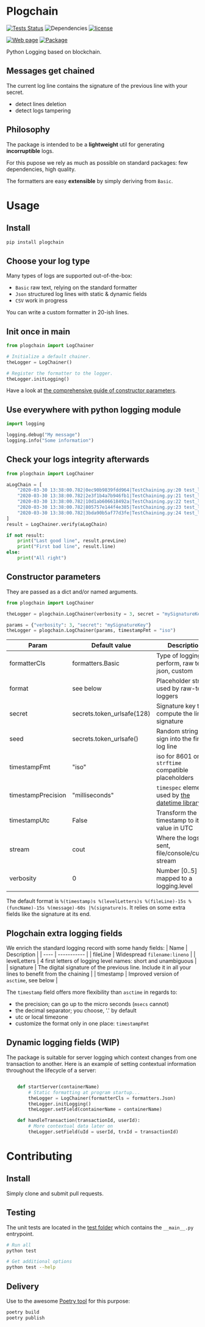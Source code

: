 # Plogchain

[![Tests Status](https://github.com/gg-math/plogchain/workflows/unittests/badge.svg)](https://github.com/gg-math/plogchain/actions)
![Dependencies](https://img.shields.io/badge/dependencies-0-blue.svg)
[![license](https://img.shields.io/badge/license-ISC-blue.svg)](https://github.com/gg-math/plogchain/blob/master/LICENSE)

[![Web page](https://img.shields.io/badge/website-github.io/plogchain-blue.svg)](https://gg-math.github.io/plogchain)
[![Package](https://img.shields.io/badge/PIP-plogchain-blue.svg)](https://pypi.org/project/plogchain)

Python Logging based on blockchain.

## Messages get chained
The current log line contains the signature of the previous line with your secret.
* detect lines deletion
* detect logs tampering

## Philosophy
The package is intended to be a **lightweight** util for generating **incorruptible** logs.

For this pupose we rely as much as possible on standard packages: few dependencies, high quality.

The formatters are easy **extensible** by simply deriving from `Basic`.


# Usage

## Install
``` bash
pip install plogchain
```

## Choose your log type

Many types of logs are supported out-of-the-box:
- `Basic` raw text, relying on the standard formatter
- `Json` structured log lines with static & dynamic fields
- `CSV` work in progress

You can write a custom formatter in 20-ish lines.

## Init once in main
``` python
from plogchain import LogChainer

# Initialize a default chainer.
theLogger = LogChainer()

# Register the formatter to the logger.
theLogger.initLogging()
```

Have a look at [the comprehensive guide of constructor parameters](#constructor-parameters).

## Use everywhere with python logging module
``` python
import logging

logging.debug("My message")
logging.info("Some information")
```

## Check your logs integrity afterwards
``` python
from plogchain import LogChainer

aLogChain = [
	"2020-03-30 13:38:00.782|0ec90b9839fdd964|TestChaining.py:20 test_logging_happy_case hello gg",
	"2020-03-30 13:38:00.782|2e3f1b4a7b946fb1|TestChaining.py:21 test_logging_happy_case voila1",
	"2020-03-30 13:38:00.782|10d1ab606618492a|TestChaining.py:22 test_logging_happy_case voila2",
	"2020-03-30 13:38:00.782|805757e144f4e385|TestChaining.py:23 test_logging_happy_case voila5",
	"2020-03-30 13:38:00.782|3bda90b5af77d3fe|TestChaining.py:24 test_logging_happy_case voila4"
]
result = LogChainer.verify(aLogChain)

if not result:
	print("Last good line", result.prevLine)
	print("First bad line", result.line)
else:
	print("All right")
```

## Constructor parameters

They are passed as a dict and/or named arguments.
``` python
from plogchain import LogChainer

theLogger = plogchain.LogChainer(verbosity = 3, secret = "mySignatureKey")

params = {"verbosity": 3, "secret": "mySignatureKey"}
theLogger = plogchain.LogChainer(params, timestampFmt = "iso")
```

| Param | Default value | Description |
| ----- | ------------- | ----------- |
| formatterCls | formatters.Basic | Type of logging to perform, raw text, json, custom |
| format | see below | Placeholder string used by raw-text loggers |
| secret | secrets.token_urlsafe(128) | Signature key to compute the line signature |
| seed | secrets.token_urlsafe() | Random string to sign into the first log line |
| timestampFmt | "iso" | iso for 8601 or `strftime` compatible placeholders |
| timestampPrecision | "milliseconds" | `timespec` element used by [the datetime library](https://docs.python.org/3/library/datetime.html#datetime.datetime.isoformat) |
| timestampUtc | False | Transform the timestamp to its value in UTC |
| stream | cout | Where the logs are sent, file/console/custom stream |
| verbosity | 0 | Number [0..5] mapped to a logging.level |

The default format is `%(timestamp)s %(levelLetters)s %(fileLine)-15s %(funcName)-15s %(message)-60s |%(signature)s`. It relies on some extra fields like the signature at its end.


## Plogchain extra logging fields
We enrich the standard logging record with some handy fields:
| Name | Description |
| ---- | ----------- |
| fileLine | Widespread `filename:lineno` |
| levelLetters | 4 first letters of logging level names: short and unambiguous |
| signature | The digital signature of the previous line. Include it in all your lines to benefit from the chaining |
| timestamp | Improved version of `asctime`, see below |


The `timestamp` field offers more flexibility than `asctime` in regards to:
- the precision; can go up to the micro seconds (`msecs` cannot)
- the decimal separator; you choose, '.' by default
- utc or local timezone
- customize the format only in one place: `timestampFmt`

## Dynamic logging fields (WIP)
The package is suitable for server logging which context changes from one transaction to another.
Here is an example of setting contextual information throughout the lifecycle of a server:

``` python

	def startServer(containerName)
		# Static formatting at program startup...
		theLogger = LogChainer(formatterCls = formatters.Json)
		theLogger.initLogging()
		theLogger.setField(containerName = containerName)

	def handleTransaction(transactionId, userId):
		# More contextual data later on
		theLogger.setField(uId = userId, trxId = transactionId)

```

# Contributing

## Install
Simply clone and submit pull requests.

## Testing
The unit tests are located in the [test folder](https://github.com/gg-math/plogchain/tree/master/test)
which contains the `__main__.py` entrypoint.

``` bash
# Run all
python test

# Get additional options
python test --help
```

## Delivery
Use to the awesome [Poetry tool](https://python-poetry.org) for this purpose:

``` bash
poetry build
poetry publish
```
